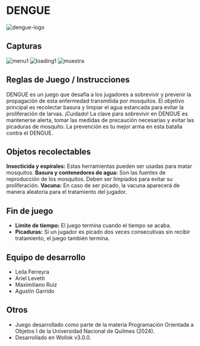 # DENGUE
![dengue-logo](https://github.com/obj1unq/2024s1-tp-grupal-juego-equipo-3/assets/97321444/45bca68b-6467-4cc0-a02c-2220b2b084e7)

## Capturas

![menu1](https://github.com/obj1unq/2024s1-tp-grupal-juego-equipo-3/assets/97321444/cbd627d3-c117-4f12-99eb-855a223cb2d0)
![loading1](https://github.com/obj1unq/2024s1-tp-grupal-juego-equipo-3/assets/97321444/f092f07d-50f8-4109-94c9-985e44986ee2)
![muestra](https://github.com/obj1unq/2024s1-tp-grupal-juego-equipo-3/assets/97321444/14bd187b-912a-4bb3-ae93-0eb8318314fc)

## Reglas de Juego / Instrucciones

DENGUE es un juego que desafía a los jugadores a sobrevivir y prevenir la propagación de esta enfermedad transmitida por mosquitos. El objetivo principal es recolectar basura y limpiar el agua estancada para evitar la proliferación de larvas.
¡Cuidado! La clave para sobrevivir en DENGUE es mantenerse alerta, tomar las medidas de precaución necesarias y evitar las picaduras de mosquito. La prevención es tu mejor arma en esta batalla contra el DENGUE.

## Objetos recolectables

**Insecticida y espirales:** Estas herramientas pueden ser usadas para matar mosquitos.
**Basura y contenedores de agua:** Son las fuentes de reproducción de los mosquitos. Deben ser limpiados para  evitar su proliferación.
**Vacuna:** En caso de ser picado, la vacuna aparecerá de manera aleatoria para el tratamiento del jugador.

## Fin de juego

-   **Limite de tiempo:** El juego termina cuando el tiempo se acaba.
-   **Picaduras:** Si un jugador es picado dos veces consecutivas sin recibir tratamiento, el juego también termina.

## Equipo de desarrollo

- Leila Ferreyra
- Ariel Levetti
- Maximiliano Ruiz
- Agustín Garrido

## Otros

- Juego desarrollado como parte de la materia Programación Orientada a Objetos I de la Universidad Nacional de Quilmes (2024).
- Desarrollado en Wollok v3.0.0.
